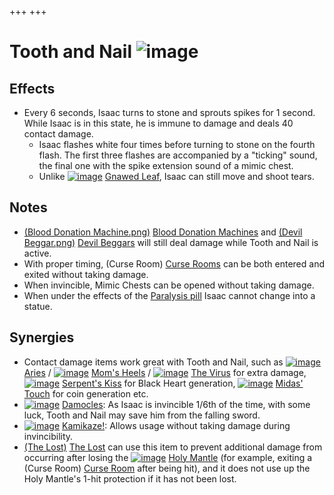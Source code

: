 +++
+++

 # Tooth and Nail ![image](/image/Tooth_and_Nail.png) 


Effects
---------


* Every 6 seconds, Isaac turns to stone and sprouts spikes for 1 second. While Isaac is in this state, he is immune to damage and deals 40 contact damage.
	+ Isaac flashes white four times before turning to stone on the fourth flash. The first three flashes are accompanied by a "ticking" sound, the final one with the spike extension sound of a mimic chest.
	+ Unlike [![image](/image/Gnawed_Leaf.png)](/wiki/Gnawed_Leaf "Gnawed Leaf") [Gnawed Leaf](/wiki/Gnawed_Leaf "Gnawed Leaf"), Isaac can still move and shoot tears.


Notes
-------


* [(Blood Donation Machine.png)](https://static.wikia.nocookie.net/bindingofisaacre_gamepedia/images/6/6e/Blood_Donation_Machine.png/revision/latest?cb=20210821075842) [Blood Donation Machines](/wiki/Machines#Blood_Donation_Machine "Machines") and [(Devil Beggar.png)](https://static.wikia.nocookie.net/bindingofisaacre_gamepedia/images/b/b6/Devil_Beggar.png/revision/latest?cb=20210821101216) [Devil Beggars](/wiki/Beggar#Devil_Beggar "Beggar") will still deal damage while Tooth and Nail is active.
* With proper timing, (Curse Room) [Curse Rooms](/wiki/Curse_Room "Curse Room") can be both entered and exited without taking damage.
* When invincible, Mimic Chests can be opened without taking damage.
* When under the effects of the [Paralysis pill](/wiki/Pills#Paralysis "Pills") Isaac cannot change into a statue.


Synergies
-----------


* Contact damage items work great with Tooth and Nail, such as [![image](/image/Aries.png)](/wiki/Aries "Aries") [Aries](/wiki/Aries "Aries") / [![image](/image/Mom%27s_Heels.png)](/wiki/Mom%27s_Heels "Mom's Heels") [Mom's Heels](/wiki/Mom%27s_Heels "Mom's Heels") / [![image](/image/The_Virus.png)](/wiki/The_Virus "The Virus") [The Virus](/wiki/The_Virus "The Virus") for extra damage, [![image](/image/Serpent%27s_Kiss.png)](/wiki/Serpent%27s_Kiss "Serpent's Kiss") [Serpent's Kiss](/wiki/Serpent%27s_Kiss "Serpent's Kiss") for Black Heart generation, [![image](/image/Midas%27_Touch.png)](/wiki/Midas%27_Touch "Midas' Touch") [Midas' Touch](/wiki/Midas%27_Touch "Midas' Touch") for coin generation etc.
* [![image](/image/Damocles.png)](/wiki/Damocles "Damocles") [Damocles](/wiki/Damocles "Damocles"): As Isaac is invincible 1/6th of the time, with some luck, Tooth and Nail may save him from the falling sword.
* [![image](/image/Kamikaze!.png)](/wiki/Kamikaze! "Kamikaze!") [Kamikaze!](/wiki/Kamikaze! "Kamikaze!"): Allows usage without taking damage during invincibility.
* [(The Lost)](/wiki/The_Lost "The Lost") [The Lost](/wiki/The_Lost "The Lost") can use this item to prevent additional damage from occurring after losing the [![image](/image/Holy_Mantle.png)](/wiki/Holy_Mantle "Holy Mantle") [Holy Mantle](/wiki/Holy_Mantle "Holy Mantle") (for example, exiting a (Curse Room) [Curse Room](/wiki/Curse_Room "Curse Room") after being hit), and it does not use up the Holy Mantle's 1-hit protection if it has not been lost.


